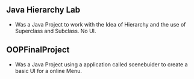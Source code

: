 ## Java Hierarchy Lab
  * Was a Java Project to work with the Idea of Hierarchy and the use of Superclass and Subclass. No UI.
  
  
## OOPFinalProject
  * Was a Java Project using a application called scenebuider to create a basic UI for a online Menu.
